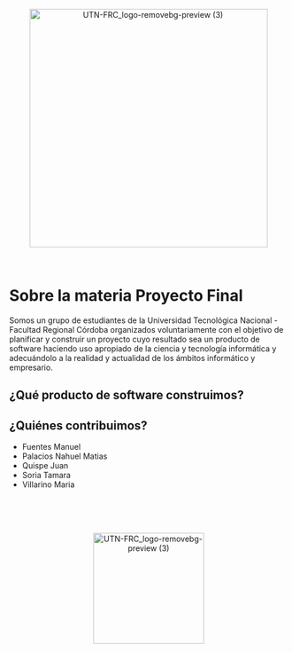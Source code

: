 <p align="center">
<img width="430" alt="UTN-FRC_logo-removebg-preview (3)" src="https://user-images.githubusercontent.com/79520021/111887709-a24d6880-89b5-11eb-88d3-aa70a778d2d8.png" >
</p>
<br />

# Sobre la materia Proyecto Final
Somos un grupo de estudiantes de la Universidad Tecnológica Nacional - Facultad Regional Córdoba organizados voluntariamente con el objetivo de planificar y construir un proyecto cuyo resultado sea un producto de software haciendo uso apropiado de la ciencia y tecnología informática y adecuándolo a la realidad y actualidad de los ámbitos informático y empresario.


## ¿Qué producto de software construimos?

## ¿Quiénes contribuimos? 

* Fuentes Manuel
* Palacios Nahuel Matias
* Quispe Juan
* Soria Tamara
* Villarino Maria

<br />
<br />
<br />

<p align="center">
<img width="200" alt="UTN-FRC_logo-removebg-preview (3)" src="https://user-images.githubusercontent.com/79520021/111888849-0e809a00-89bf-11eb-81e6-da5f0707b5dd.gif" >
</p>
